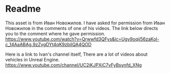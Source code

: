 # Readme

This asset is from Иван Новожилов.
I have asked for permission from Иван Новожилов in the comments of one of his videos.
The link below directs you to the comment where he gave permission.
https://www.youtube.com/watch?v=Qrwwfd3QFys&lc=Ugy9oqii56zaKol-c_14AaABAg.9zZygDYt4qK9zbiIQA4QOD

Here is a link to Ivan's channel itself,
There are a lot of videos about vehicles in Unreal Engine.
https://www.youtube.com/channel/UC2iKJPXiC7vFyBsynfd_XNg